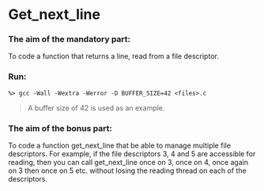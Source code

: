 # Get_next_line
### The aim of the mandatory part: 
To code a function that returns a line, read from a file descriptor.
### Run:
```
%> gcc -Wall -Wextra -Werror -D BUFFER_SIZE=42 <files>.c
```
>A buffer size of 42 is used as an example.
### The aim of the bonus part:
To code a function get_next_line that be able to manage multiple file descriptors. For
example, if the file descriptors 3, 4 and 5 are accessible for reading, then you can
call get_next_line once on 3, once on 4, once again on 3 then once on 5 etc.
without losing the reading thread on each of the descriptors.

